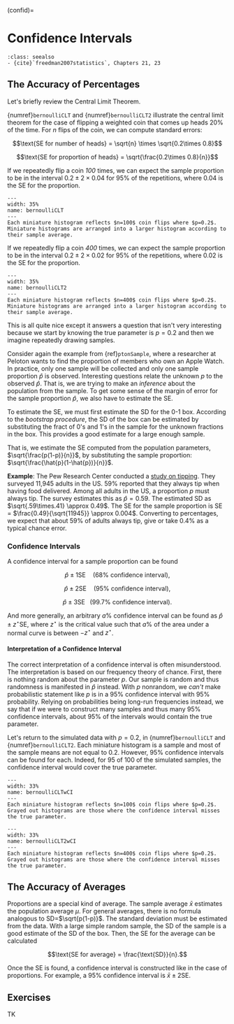 (confid)=
# Confidence Intervals

```{admonition} Important Readings
:class: seealso
- {cite}`freedman2007statistics`, Chapters 21, 23
```

## The Accuracy of Percentages

Let's briefly review the Central Limit Theorem. 

{numref}`bernoulliCLT` and {numref}`bernoulliCLT2` illustrate the central limit theorem for the case of flipping a weighted coin that comes up heads 20% of the time. For $n$ flips of the coin, we can compute standard errors:

$$\text{SE for number of heads} = \sqrt{n} \times \sqrt{0.2\times 0.8}$$

$$\text{SE for proportion of heads} = \sqrt{\frac{0.2\times 0.8}{n}}$$

If we repeatedly flip a coin *100* times, we can expect the sample proportion to be in the interval $0.2\pm 2\times 0.04$ for 95\% of the repetitions, where 0.04 is the SE for the proportion.

```{figure} images/bernoulliCLT.svg
---
width: 35%
name: bernoulliCLT
---
Each miniature histogram reflects $n=100$ coin flips where $p=0.2$. Miniature histograms are arranged into a larger histogram according to their sample average.
```
If we repeatedly flip a coin *400* times, we can expect the sample proportion to be in the interval $0.2\pm 2\times 0.02$ for 95\% of the repetitions, where 0.02 is the SE for the proportion.

```{figure} images/bernoulliCLT2.svg
---
width: 35%
name: bernoulliCLT2
---
Each miniature histogram reflects $n=400$ coin flips where $p=0.2$. Miniature histograms are arranged into a larger histogram according to their sample average.
```

This is all quite nice except it answers a question that isn't very interesting because we start by knowing the true parameter is $p=0.2$ and then we imagine repeatedly drawing samples. 

Consider again the example from {ref}`ptonSample`, where a researcher at Peloton wants to find the proportion of members who own an Apple Watch. In practice, only one sample will be collected and only one sample proportion $\hat{p}$ is observed. Interesting questions relate the unknown $p$ to the observed $\hat{p}$. That is, we are trying to make an *inference* about the population from the sample. To get some sense of the margin of error for the sample proportion $\hat{p}$, we also have to estimate the SE. 

To estimate the SE, we must first estimate the SD for the 0-1 box. According to the *bootstrap procedure*, the SD of the box can be estimated by substituting the fract of 0's and 1's in the sample for the unknown fractions in the box. This provides a good estimate for a large enough sample. 

That is, we estimate the SE computed from the population parameters, $\sqrt{\frac{p(1-p)}{n}}$, by substituting the sample proportion: $\sqrt{\frac{\hat{p}(1-\hat{p})}{n}}$.

**Example**: The Pew Research Center conducted a [study on tipping](https://www.pewresearch.org/2023/11/09/tipping-culture-in-america-public-sees-a-changed-landscape/). They surveyed 11,945 adults in the US. 59% reported that they always tip when having food delivered. Among all adults in the US, a proportion $p$ must always tip. The survey estimates this as $\hat{p} = 0.59$. The estimated SD as $\sqrt{.59\times.41} \approx 0.49$. The SE for the sample proportion is SE = $\frac{0.49}{\sqrt{11945}} \approx 0.004$. Converting to percentages, we expect that about 59% of adults always tip, give or take 0.4% as a typical chance error.

### Confidence Intervals


A confidence interval for a sample proportion can be found

$$\hat{p} \pm 1 \text{SE} \hspace{12pt} (\text{68% confidence interval}),$$ 

$$\hat{p} \pm 2 \text{SE} \hspace{12pt} (\text{95% confidence interval}),$$ 

$$\hat{p} \pm 3 \text{SE} \hspace{9pt} (\text{99.7% confidence interval}).$$ 

And more generally, an arbitrary $a\%$ confidence interval can be found as $\hat{p} \pm z^{\star} \text{SE}$, where $z^\star$ is the critical value such that $a\%$ of the area under a normal curve is between $-z^\star$ and $z^\star$.

#### Interpretation of a Confidence Interval

The correct interpretation of a confidence interval is often misunderstood. The interpretation is based on our frequency theory of chance. First, there is nothing random about the parameter $p$. Our sample is random and thus randomness is manifested in $\hat{p}$ instead. With $p$ nonrandom, we *can't* make probabilistic statement like $p$ is in a 95\% confidence interval with 95\% probability. Relying on probabilities being long-run frequencies instead, we say that if we were to construct many samples and thus many 95\% confidence intervals, about 95\% of the intervals would contain the true parameter. 

Let's return to the simulated data with $p=0.2$, in {numref}`bernoulliCLT` and {numref}`bernoulliCLT2`. Each miniature histogram is a sample and most of the sample means are not equal to 0.2. However, 95% confidence intervals can be found for each. Indeed, for 95 of 100 of the simulated samples, the confidence interval would cover the true parameter.

```{figure} images/bernoulliCLTwCI.svg
---
width: 33%
name: bernoulliCLTwCI
---
Each miniature histogram reflects $n=100$ coin flips where $p=0.2$. Grayed out histograms are those where the confidence interval misses the true parameter.
```

```{figure} images/bernoulliCLT2wCI.svg
---
width: 33%
name: bernoulliCLT2wCI
---
Each miniature histogram reflects $n=400$ coin flips where $p=0.2$. Grayed out histograms are those where the confidence interval misses the true parameter.
```

## The Accuracy of Averages

Proportions are a special kind of average. The sample average $\bar{x}$ estimates the  population average $\mu$. For general averages, there is no formula analogous to SD=$\sqrt{p(1-p)}$. The standard deviation must be estimated from the data. With a large simple random sample, the SD of the sample is a good estimate of the SD of the box. Then, the SE for the average can be calculated

$$\text{SE for average} = \frac{\text{SD}}{n}.$$

Once the SE is found, a confidence interval is constructed like in the case of proportions. For example, a 95% confidence interval is $\bar{x} \pm 2\text{SE}$.

## Exercises

TK